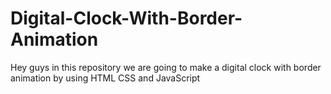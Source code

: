 # Digital-Clock-With-Border-Animation
Hey guys in this repository we are going to make a digital clock with border animation by using HTML CSS and JavaScript
